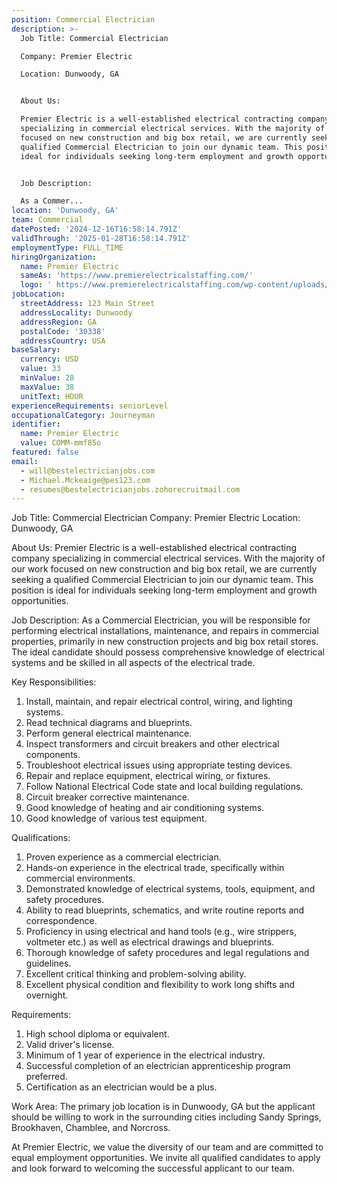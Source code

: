 ```yaml
---
position: Commercial Electrician
description: >-
  Job Title: Commercial Electrician

  Company: Premier Electric

  Location: Dunwoody, GA


  About Us:

  Premier Electric is a well-established electrical contracting company
  specializing in commercial electrical services. With the majority of our work
  focused on new construction and big box retail, we are currently seeking a
  qualified Commercial Electrician to join our dynamic team. This position is
  ideal for individuals seeking long-term employment and growth opportunities. 


  Job Description:

  As a Commer...
location: 'Dunwoody, GA'
team: Commercial
datePosted: '2024-12-16T16:58:14.791Z'
validThrough: '2025-01-28T16:58:14.791Z'
employmentType: FULL_TIME
hiringOrganization:
  name: Premier Electric
  sameAs: 'https://www.premierelectricalstaffing.com/'
  logo: ' https://www.premierelectricalstaffing.com/wp-content/uploads/2020/05/Premier-Electrical-Staffing-logo.png'
jobLocation:
  streetAddress: 123 Main Street
  addressLocality: Dunwoody
  addressRegion: GA
  postalCode: '30338'
  addressCountry: USA
baseSalary:
  currency: USD
  value: 33
  minValue: 28
  maxValue: 38
  unitText: HOUR
experienceRequirements: seniorLevel
occupationalCategory: Journeyman
identifier:
  name: Premier Electric
  value: COMM-mmf85o
featured: false
email:
  - will@bestelectricianjobs.com
  - Michael.Mckeaige@pes123.com
  - resumes@bestelectricianjobs.zohorecruitmail.com
---
```




Job Title: Commercial Electrician
Company: Premier Electric
Location: Dunwoody, GA

About Us:
Premier Electric is a well-established electrical contracting company specializing in commercial electrical services. With the majority of our work focused on new construction and big box retail, we are currently seeking a qualified Commercial Electrician to join our dynamic team. This position is ideal for individuals seeking long-term employment and growth opportunities. 

Job Description:
As a Commercial Electrician, you will be responsible for performing electrical installations, maintenance, and repairs in commercial properties, primarily in new construction projects and big box retail stores. The ideal candidate should possess comprehensive knowledge of electrical systems and be skilled in all aspects of the electrical trade.

Key Responsibilities:
1. Install, maintain, and repair electrical control, wiring, and lighting systems.
2. Read technical diagrams and blueprints.
3. Perform general electrical maintenance.
4. Inspect transformers and circuit breakers and other electrical components.
5. Troubleshoot electrical issues using appropriate testing devices.
6. Repair and replace equipment, electrical wiring, or fixtures.
7. Follow National Electrical Code state and local building regulations.
8. Circuit breaker corrective maintenance.
9. Good knowledge of heating and air conditioning systems.
10. Good knowledge of various test equipment.

Qualifications:
1. Proven experience as a commercial electrician.
2. Hands-on experience in the electrical trade, specifically within commercial environments.
3. Demonstrated knowledge of electrical systems, tools, equipment, and safety procedures.
4. Ability to read blueprints, schematics, and write routine reports and correspondence.
5. Proficiency in using electrical and hand tools (e.g., wire strippers, voltmeter etc.) as well as electrical drawings and blueprints.
6. Thorough knowledge of safety procedures and legal regulations and guidelines.
7. Excellent critical thinking and problem-solving ability.
8. Excellent physical condition and flexibility to work long shifts and overnight.

Requirements:
1. High school diploma or equivalent.
2. Valid driver's license.
3. Minimum of 1 year of experience in the electrical industry.
4. Successful completion of an electrician apprenticeship program preferred.
5. Certification as an electrician would be a plus.

Work Area:
The primary job location is in Dunwoody, GA but the applicant should be willing to work in the surrounding cities including Sandy Springs, Brookhaven, Chamblee, and Norcross.

At Premier Electric, we value the diversity of our team and are committed to equal employment opportunities. We invite all qualified candidates to apply and look forward to welcoming the successful applicant to our team.
